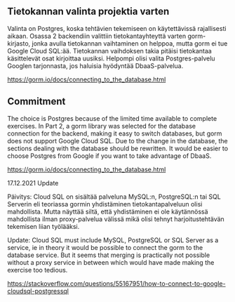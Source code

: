 ## Tietokannan valinta projektia varten

Valinta on Postgres, koska tehtävien tekemiseen on käytettävissä rajallisesti aikaan. Osassa 2 backendiin valittiin tietokantayhteyttä varten gorm-kirjasto, jonka avulla tietokannan vaihtaminen on helppoa, mutta gorm ei tue Google Cloud SQL:ää. Tietokannan vaihdoksen takia pitäisi tietokantaa käsittelevät osat kirjoittaa uusiksi. Helpompi olisi valita Postgres-palvelu Googlen tarjonnasta, jos haluisia hyödyntää DbaaS-palvelua.

https://gorm.io/docs/connecting_to_the_database.html

## Commitment

The choice is Postgres because of the limited time available to complete exercises. In Part 2, a gorm library was selected for the database connection for the backend, making it easy to switch databases, but gorm does not support Google Cloud SQL. Due to the change in the database, the sections dealing with the database should be rewritten. It would be easier to choose Postgres from Google if you want to take advantage of DbaaS.

https://gorm.io/docs/connecting_to_the_database.html

17.12.2021 Update

Päivitys: Cloud SQL on sisältää palveluna MySQL:n, PostgreSQL:n tai SQL Serverin eli teoriassa gormin yhdistäminen tietokantapalveluun olisi mahdollista. Mutta näyttää siltä, että yhdistäminen ei ole käytännössä mahdollista ilman proxy-palvelua välissä mikä olisi tehnyt harjoitustehtävän tekemisen liian työlääksi.

Update: Cloud SQL must include MySQL, PostgreSQL or SQL Server as a service, ie in theory it would be possible to connect the gorm to the database service. But it seems that merging is practically not possible without a proxy service in between which would have made making the exercise too tedious.

https://stackoverflow.com/questions/55167951/how-to-connect-to-google-cloudsql-postgressql
